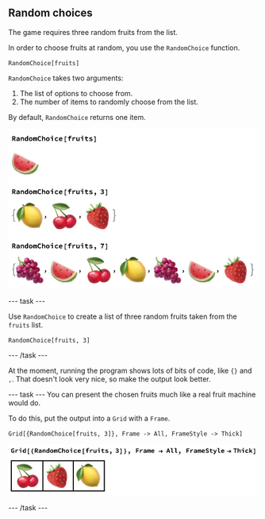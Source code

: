 ## Random choices

The game requires three random fruits from the list.

In order to choose fruits at random, you use the `RandomChoice` function. 

```
RandomChoice[fruits]
```

`RandomChoice` takes two arguments:
1. The list of options to choose from.
1. The number of items to randomly choose from the list.

By default, `RandomChoice` returns one item.

![Random Choice](images/RandomChoice.png)

--- task ---

Use `RandomChoice` to create a list of three random fruits taken from the `fruits` list.

```
RandomChoice[fruits, 3]
```
--- /task ---

At the moment, running the program shows lots of bits of code, like `{}` and `,`. That doesn't look very nice, so make the output look better.

--- task ---
You can present the chosen fruits much like a real fruit machine would do.

To do this, put the output into a `Grid` with a `Frame`.

```
Grid[{RandomChoice[fruits, 3]}, Frame -> All, FrameStyle -> Thick]
```

![Making a Grid](images/Grid.png)

--- /task ---
